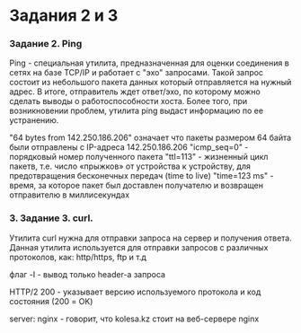 # Задания 2 и 3

### Задание 2. Ping

Ping - специальная утилита, предназначенная для оценки соединения в сетях на базе TCP/IP и работает с "эхо" запросами. Такой запрос состоит из небольшого пакета данных который отправляется на нужный адрес. В итоге, отправитель ждет ответ/эхо, по которому можно сделать выводы о работоспособности хоста. Более того, при возникновении проблем, утилита ping выдаст информацию по ее устранению.

"64 bytes from 142.250.186.206" означает что пакеты размером 64 байта были отправлены с IP-адреса 142.250.186.206
"icmp_seq=0" - порядковый номер полученного пакета
"ttl=113" - жизненный цикл пакетв, т.е. число «прыжков» от устройства к устройству, для предотвращения бесконечных передач (time to live)
"time=123 ms" - время, за которое пакет был доставлен получателю и возвращен отправителю в миллисекундах

### 3. Задание 3. curl.

Утилита curl нужна для отправки запроса на сервер и получения ответа. Данная утилита используется для отправки запросов с различных протоколов, как: http/https, ftp и т.д

флаг -I - вывод только header-а запроса

HTTP/2 200 - указывает версию используемого протокола и код состояния (200 = OK)

server: nginx - говорит, что kolesa.kz стоит на веб-сервере nginx
